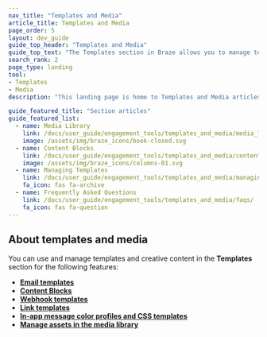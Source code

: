 ```yaml
---
nav_title: "Templates and Media"
article_title: Templates and Media
page_order: 5
layout: dev_guide
guide_top_header: "Templates and Media"
guide_top_text: "The Templates section in Braze allows you to manage templates and upload images for messages in a single, centralized location. You can also consolidate and organize your templates across the dashboard for a coherent look and feel."
search_rank: 2
page_type: landing
tool: 
- Templates
- Media
description: "This landing page is home to Templates and Media articles. Here, you can find resources on the media library, how to manage templates, upload images, create Content Blocks, and more."

guide_featured_title: "Section articles"
guide_featured_list:
  - name: Media Library
    link: /docs/user_guide/engagement_tools/templates_and_media/media_library/
    image: /assets/img/braze_icons/book-closed.svg
  - name: Content Blocks
    link: /docs/user_guide/engagement_tools/templates_and_media/content_blocks/
    image: /assets/img/braze_icons/columns-01.svg
  - name: Managing Templates
    link: /docs/user_guide/engagement_tools/templates_and_media/managing_templates/
    fa_icon: fas fa-archive
  - name: Frequently Asked Questions
    link: /docs/user_guide/engagement_tools/templates_and_media/faqs/
    fa_icon: fas fa-question
---
```


## About templates and media

You can use and manage templates and creative content in the **Templates** section for the following features:

- **[Email templates][2]**
- **[Content Blocks][7]**
- **[Webhook templates][3]**
- **[Link templates][6]**
- **[In-app message color profiles and CSS templates][4]**
- **[Manage assets in the media library][5]**
<br><br><br>

[2]: {{site.baseurl}}/user_guide/message_building_by_channel/email/creating_an_email_template/#creating-an-email-template
[3]: {{site.baseurl}}/user_guide/message_building_by_channel/webhooks/webhook_template/#creating-a-webhook-template
[4]: {{site.baseurl}}/user_guide/message_building_by_channel/in-app_messages/customize/#color-profile
[5]: {{site.baseurl}}/user_guide/engagement_tools/templates_and_media/media_library/#media-library
[6]: {{site.baseurl}}/user_guide/message_building_by_channel/email/link_templates/#link-templates
[7]: {{site.baseurl}}/user_guide/engagement_tools/templates_and_media/content_blocks/
